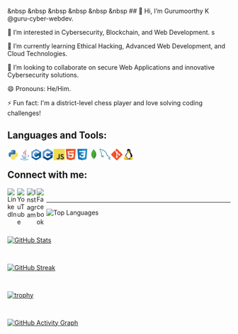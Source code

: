 &nbsp &nbsp &nbsp &nbsp &nbsp &nbsp ## 👋 Hi, I’m Gurumoorthy K @guru-cyber-webdev.                                                                                                                                                                                      

👀 I’m interested in Cybersecurity, Blockchain, and Web Development.                           s                                                                                                                         

🌱 I’m currently learning Ethical Hacking, Advanced Web Development, and Cloud Technologies.                                                                                                                            

💞️ I’m looking to collaborate on secure Web Applications and innovative Cybersecurity solutions.                                                                                                                      

😄 Pronouns: He/Him.                                                                                                                                                                                                   

⚡ Fun fact: I'm a district-level chess player and love solving coding challenges!



## Languages and Tools:
[<img align="left" alt="Python" width="26px" src="https://raw.githubusercontent.com/devicons/devicon/master/icons/python/python-original.svg" />](https://python.org)
[<img align="left" alt="Java" width="26px" src="https://raw.githubusercontent.com/devicons/devicon/master/icons/java/java-original.svg" />](https://www.java.com)
[<img align="left" alt="C" width="26px" src="https://raw.githubusercontent.com/devicons/devicon/master/icons/c/c-original.svg" />](https://en.wikipedia.org/wiki/C_(programming_language))
[<img align="left" alt="C++" width="26px" src="https://raw.githubusercontent.com/devicons/devicon/master/icons/cplusplus/cplusplus-original.svg" />](https://cplusplus.com)
[<img align="left" alt="JavaScript" width="26px" src="https://raw.githubusercontent.com/devicons/devicon/master/icons/javascript/javascript-original.svg" />](https://developer.mozilla.org/en-US/docs/Web/JavaScript)
[<img align="left" alt="HTML5" width="26px" src="https://raw.githubusercontent.com/devicons/devicon/master/icons/html5/html5-original.svg" />](https://developer.mozilla.org/en-US/docs/Web/Guide/HTML/HTML5)
[<img align="left" alt="CSS3" width="26px" src="https://raw.githubusercontent.com/devicons/devicon/master/icons/css3/css3-original.svg" />](https://developer.mozilla.org/en-US/docs/Web/CSS)
[<img align="left" alt="MongoDB" width="26px" src="https://raw.githubusercontent.com/devicons/devicon/master/icons/mongodb/mongodb-original.svg" />](https://www.mongodb.com/)
[<img align="left" alt="MySQL" width="26px" src="https://raw.githubusercontent.com/devicons/devicon/master/icons/mysql/mysql-original.svg" />](https://www.mysql.com)
[<img align="left" alt="Git" width="26px" src="https://raw.githubusercontent.com/devicons/devicon/master/icons/git/git-original.svg" />](https://git-scm.com)
[<img align="left" alt="Linux" width="26px" src="https://raw.githubusercontent.com/devicons/devicon/master/icons/linux/linux-original.svg" />](https://www.linux.org)


<br/>


## Connect with me:
[<img align="left" alt="LinkedIn" width="22px" src="https://upload.wikimedia.org/wikipedia/commons/c/ca/LinkedIn_logo_initials.png" />](https://linkedin.com/in/https://www.linkedin.com/in/gurumoorthy-k-8a5262305/)
[<img align="left" alt="YouTube" width="22px" src="https://upload.wikimedia.org/wikipedia/commons/7/75/YouTube_social_white_squircle_%282017%29.svg" />](https://youtube.com/https://www.youtube.com/@worldofinsects824)
[<img align="left" alt="Instagram" width="22px" src="https://upload.wikimedia.org/wikipedia/commons/a/a5/Instagram_icon.png" />](https://instagram.com/https://www.instagram.com/rv_gm_av/)
[<img align="left" alt="Facebook" width="22px" src="https://upload.wikimedia.org/wikipedia/commons/5/51/Facebook_f_logo_%282019%29.svg" />](https://facebook.com/https://www.facebook.com/profile.php?id=61561141270840&mibextid=ZbWKwL)


<br/>
<hr/>


![Top Languages](https://github-readme-stats.vercel.app/api/top-langs/?username=gururv-cyber-webdev&layout=compact)  


<br/>

[![GitHub Stats](https://github-readme-stats.vercel.app/api?username=gururv-cyber-webdev&show_icons=true&theme=merco)](https://github.com/gururv-cyber-webdev)


<br/>



[![GitHub Streak](https://streak-stats.demolab.com/?user=gururv-cyber-webdev&theme=merco)](https://git.io/streak-stats)

<br/>

[![trophy](https://github-profile-trophy.vercel.app/?username=gururv-cyber-webdev)](https://github.com/ryo-ma/github-profile-trophy)

<br/>

[![GitHub Activity Graph](https://github-readme-activity-graph.vercel.app/graph?username=gururv-cyber-webdev&theme=dracula)](https://github.com/gururv-cyber-webdev)






